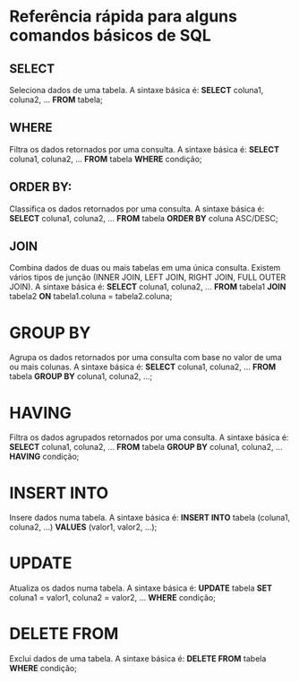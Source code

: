 # Referência rápida para alguns comandos básicos de SQL

## SELECT
Seleciona dados de uma tabela. A sintaxe básica é:
  **SELECT** coluna1, coluna2, ... **FROM** tabela;

## WHERE
Filtra os dados retornados por uma consulta. A sintaxe básica é:
  **SELECT** coluna1, coluna2, ... **FROM** tabela **WHERE** condição;

## ORDER BY: 
Classifica os dados retornados por uma consulta. A sintaxe básica é:
   **SELECT** coluna1, coluna2, ... **FROM** tabela **ORDER BY** coluna ASC/DESC;

## JOIN
Combina dados de duas ou mais tabelas em uma única consulta. Existem vários tipos de junção (INNER JOIN, LEFT JOIN, RIGHT JOIN, FULL OUTER JOIN). A sintaxe básica é:
   **SELECT** coluna1, coluna2, ... **FROM** tabela1 **JOIN** tabela2 **ON** tabela1.coluna = tabela2.coluna;

# GROUP BY
Agrupa os dados retornados por uma consulta com base no valor de uma ou mais colunas. A sintaxe básica é:
    **SELECT** coluna1, coluna2, ... **FROM** tabela **GROUP BY** coluna1, coluna2, ...;

# HAVING 
Filtra os dados agrupados retornados por uma consulta. A sintaxe básica é:
    **SELECT** coluna1, coluna2, ... **FROM** tabela **GROUP BY** coluna1, coluna2, ... **HAVING** condição;

# INSERT INTO
Insere dados numa tabela. A sintaxe básica é:
    **INSERT INTO** tabela (coluna1, coluna2, ...) **VALUES** (valor1, valor2, ...);

# UPDATE
Atualiza os dados numa tabela. A sintaxe básica é:
    **UPDATE** tabela **SET** coluna1 = valor1, coluna2 = valor2, ... **WHERE** condição;

# DELETE FROM
Exclui dados de uma tabela. A sintaxe básica é:
    **DELETE FROM** tabela **WHERE** condição;










